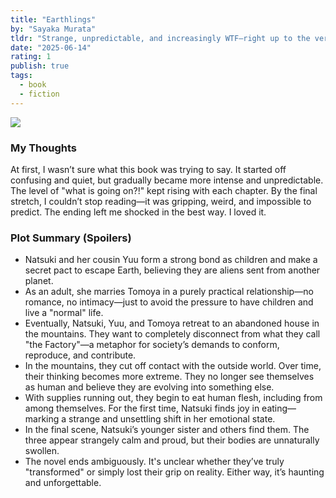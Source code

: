 ```yaml
---
title: "Earthlings"
by: "Sayaka Murata"
tldr: "Strange, unpredictable, and increasingly WTF—right up to the very end."
date: "2025-06-14"
rating: 1
publish: true
tags:
  - book
  - fiction
---
```


![](/posts/2025-0614-earthlings.webp)

### My Thoughts
At first, I wasn’t sure what this book was trying to say. It started off confusing and quiet, but gradually became more intense and unpredictable. The level of "what is going on?!" kept rising with each chapter. By the final stretch, I couldn’t stop reading—it was gripping, weird, and impossible to predict. The ending left me shocked in the best way. I loved it.

### Plot Summary (Spoilers)
* Natsuki and her cousin Yuu form a strong bond as children and make a secret pact to escape Earth, believing they are aliens sent from another planet.
* As an adult, she marries Tomoya in a purely practical relationship—no romance, no intimacy—just to avoid the pressure to have children and live a "normal" life.
* Eventually, Natsuki, Yuu, and Tomoya retreat to an abandoned house in the mountains. They want to completely disconnect from what they call "the Factory"—a metaphor for society’s demands to conform, reproduce, and contribute.
* In the mountains, they cut off contact with the outside world. Over time, their thinking becomes more extreme. They no longer see themselves as human and believe they are evolving into something else.
* With supplies running out, they begin to eat human flesh, including from among themselves. For the first time, Natsuki finds joy in eating—marking a strange and unsettling shift in her emotional state.
* In the final scene, Natsuki’s younger sister and others find them. The three appear strangely calm and proud, but their bodies are unnaturally swollen.
* The novel ends ambiguously. It's unclear whether they’ve truly "transformed" or simply lost their grip on reality. Either way, it’s haunting and unforgettable.
